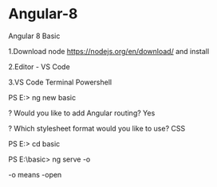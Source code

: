 # Angular-8
Angular 8 Basic

1.Download node https://nodejs.org/en/download/ and install

2.Editor - VS Code

3.VS Code Terminal Powershell

PS E:> ng new basic

? Would you like to add Angular routing? Yes

? Which stylesheet format would you like to use? CSS

PS E:> cd basic

PS E:\basic> ng serve -o

-o means -open
